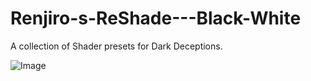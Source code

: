 # Renjiro-s-ReShade---Black-White
A collection of Shader presets for Dark Deceptions.

![Image](https://github.com/user-attachments/assets/a744382d-4dee-4458-a6fd-499ec2be99ff)
